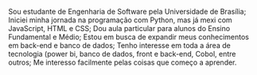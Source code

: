 Sou estudante de Engenharia de Software pela Universidade de Brasília;
Iniciei minha jornada na programação com Python, mas já mexi com JavaScript, HTML e CSS; 
Dou aula particular para alunos do Ensino Fundamental e Médio;
Estou em busca de expandir meus conhecimentos em back-end e banco de dados;
Tenho interesse em toda a área de tecnologia (power bi, banco de dados, front e back-end, Cobol, entre outros;
Me interesso facilmente pelas coisas que começo a aprender.
